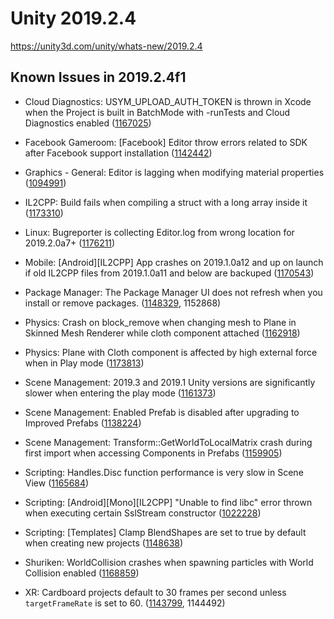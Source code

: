 # Unity 2019.2.4
https://unity3d.com/unity/whats-new/2019.2.4

## Known Issues in 2019.2.4f1

<ul>
<li><p>Cloud Diagnostics: USYM_UPLOAD_AUTH_TOKEN is thrown in Xcode when the Project is built in BatchMode with -runTests and Cloud Diagnostics enabled (<a href="https://issuetracker.unity3d.com/issues/usym-upload-auth-token-is-thrown-in-xcode-when-the-project-is-built-in-batchmode-with-runtests-and-cloud-diagnostics-enabled">1167025</a>)</p></li>
<li><p>Facebook Gameroom: [Facebook] Editor throw errors related to SDK after Facebook support installation (<a href="https://issuetracker.unity3d.com/issues/facebook-editor-throw-errors-related-to-sdk-after-facebook-support-installation">1142442</a>)</p></li>
<li><p>Graphics - General: Editor is lagging when modifying material properties (<a href="https://issuetracker.unity3d.com/issues/hdrp-editor-is-lagging-when-modifying-material-properties">1094991</a>)</p></li>
<li><p>IL2CPP:  Build fails when compiling a struct with a long array inside it (<a href="https://issuetracker.unity3d.com/issues/il2cpp-build-fails-when-compiling-a-struct-with-a-long-array-inside-it">1173310</a>)</p></li>
<li><p>Linux:  Bugreporter is collecting Editor.log from wrong location for 2019.2.0a7+ (<a href="https://issuetracker.unity3d.com/issues/linux-bugreporter-is-collecting-editor-dot-log-from-wrong-location-for-2019-dot-2-0a7-plus">1176211</a>)</p></li>
<li><p>Mobile: [Android][IL2CPP] App crashes on 2019.1.0a12 and up on launch if old IL2CPP files from 2019.1.0a11 and below are backuped (<a href="https://issuetracker.unity3d.com/issues/android-il2cpp-app-crashes-on-2019-dot-1-0a12-and-up-on-launch-if-old-il2cpp-files-from-2019-dot-1-0a11-and-below-are-backuped">1170543</a>)</p></li>
<li><p>Package Manager: The Package Manager UI does not refresh when you install or remove packages. (<a href="https://issuetracker.unity3d.com/issues/the-package-manager-ui-does-not-refresh-when-packages-are-installed-or-removed">1148329</a>, 1152868)</p></li>
<li><p>Physics: Crash on block_remove when changing mesh to Plane in Skinned Mesh Renderer while cloth component attached (<a href="https://issuetracker.unity3d.com/issues/crash-on-block-remove-when-changing-mesh-to-plane-in-skinned-mesh-renderer-while-cloth-component-attached">1162918</a>)</p></li>
<li><p>Physics: Plane with Cloth component is affected by high external force when in Play mode (<a href="https://issuetracker.unity3d.com/issues/gameobject-with-cloth-component-is-affected-by-high-external-force-when-in-play-mode">1173813</a>)</p></li>
<li><p>Scene Management: 2019.3 and 2019.1 Unity versions are significantly slower when entering the play mode (<a href="https://issuetracker.unity3d.com/issues/2019-dot-3-and-2019-dot-1-streams-are-significantly-slower-when-entering-the-play-mode">1161373</a>)</p></li>
<li><p>Scene Management: Enabled Prefab is disabled after upgrading to Improved Prefabs (<a href="https://issuetracker.unity3d.com/issues/enabled-prefab-is-disabled-after-upgrading-to-improved-prefabs">1138224</a>)</p></li>
<li><p>Scene Management: Transform::GetWorldToLocalMatrix  crash during first import when accessing Components in Prefabs (<a href="https://issuetracker.unity3d.com/issues/transform-getworldtolocalmatrix-crash-during-first-import-when-accessing-components-in-prefabs">1159905</a>)</p></li>
<li><p>Scripting: Handles.Disc function performance is very slow in Scene View (<a href="https://issuetracker.unity3d.com/issues/handles-dot-disc-function-performance-is-very-slow-in-scene-view">1165684</a>)</p></li>
<li><p>Scripting: [Android][Mono][IL2CPP] "Unable to find libc" error thrown when executing certain SslStream constructor  (<a href="https://issuetracker.unity3d.com/issues/android-mono-il2cpp-unable-to-find-libc-error-thrown-when-executing-certain-sslstream-constructor">1022228</a>)</p></li>
<li><p>Scripting: [Templates] Clamp BlendShapes are set to true by default when creating new projects (<a href="https://issuetracker.unity3d.com/issues/templates-clamp-blendshapes-are-set-to-true-by-default-when-creating-new-projects">1148638</a>)</p></li>
<li><p>Shuriken: WorldCollision crashes when spawning particles with World Collision enabled (<a href="https://issuetracker.unity3d.com/issues/worldcollision-crashes-when-spawning-particles-with-world-collision-enabled">1168859</a>)</p></li>
<li><p>XR: Cardboard projects default to 30 frames per second unless <code>targetFrameRate</code> is set to 60. (<a href="https://issuetracker.unity3d.com/issues/cardboard-projects-default-to-30fps">1143799</a>, 1144492)</p></li>
</ul>
